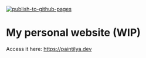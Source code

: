 [![publish-to-github-pages](https://github.com/ariannelafraise/ariannelafraise-website/actions/workflows/publish.yml/badge.svg)](https://github.com/ariannelafraise/ariannelafraise-website/actions/workflows/publish.yml)

# My personal website (WIP)
Access it here: https://paintilya.dev
